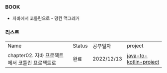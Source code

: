 ### BOOK
- 자바에서 코틀린으로 - 덩컨 맥그레거

### 리스트
| | | | |
|-|-|-|-|
|Name|Status|공부일자|project|
|chapter02. 자바 프로젝트에서 코틀린 프로젝트로|완료|2022/12/13|[java-to-kotlin-project](https://github.com/seohaem/java-to-kotlin/tree/main/java-to-kotlin-project)|